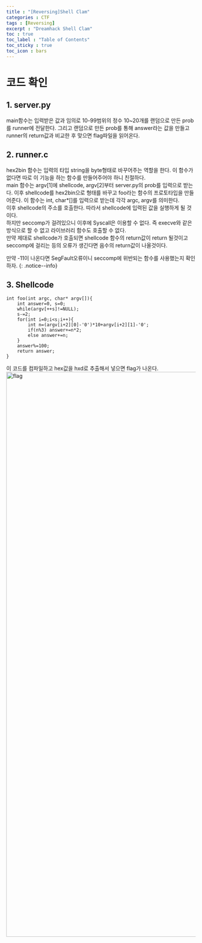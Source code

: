 ```yaml
---
title : "[Reversing]Shell Clam"
categories : CTF
tags : [Reversing]
excerpt : "Dreamhack Shell Clam"
toc : true
toc_label : "Table of Contents"
toc_sticky : true
toc_icon : bars
---
```


# 코드 확인
## 1. server.py
main함수는 입력받은 값과 임의로 10-99범위의 정수 10~20개를 랜덤으로 만든 prob를 runner에 전달한다. 그리고 랜덤으로 만든 prob를 통해 answer라는 값을 만들고 runner의 return값과 비교한 후 맞으면 flag파일을 읽어온다.   
## 2. runner.c  
hex2bin 함수는 입력의 타입 string을 byte형태로 바꾸어주는 역할을 한다. 이 함수가 없다면 따로 이 기능을 하는 함수를 만들어주어야 하니 친절하다.  
main 함수는 argv[1]에 shellcode, argv[2]부터 server.py의 prob를 입력으로 받는다. 이후 shellcode를 hex2bin으로 형태를 바꾸고 foo라는 함수의 프로토타입을 만들어준다. 이 함수는 int, char\*[]를 입력으로 받는데 각각 argc, argv를 의미한다.   
이후 shellcode의 주소를 호출한다. 따라서 shellcode에 입력된 값을 실행하게 될 것이다.   
하지만 seccomp가 걸려있으니 이후에 Syscall은 이용할 수 없다. 즉 execve와 같은 방식으로 할 수 없고 라이브러리 함수도 호출할 수 없다.  
만약 제대로 shellcode가 호출되면 shellcode 함수의 return값이 return 될것이고 seccomp에 걸리는 등의 오류가 생긴다면 음수의 return값이 나올것이다.

만약 -11이 나온다면 SegFault오류이니 seccomp에 위반되는 함수를 사용했는지 확인하자. 
{: .notice--info}
## 3. Shellcode
~~~
int foo(int argc, char* argv[]){
    int answer=0, s=0;
    while(argv[++s]!=NULL);
    s-=2;
    for(int i=0;i<s;i++){
        int n=(argv[i+2][0]-'0')*10+argv[i+2][1]-'0';
        if(n%3) answer+=n*2;
        else answer+=n;
    }
    answer%=100;
    return answer;
}
~~~
이 코드를 컴파일하고 hex값을 hxd로 추출해서 넣으면 flag가 나온다.  
<img width="1502" alt="flag" src="https://user-images.githubusercontent.com/45323902/155170852-6b7b8365-f573-4458-9766-a0d3b7962cdf.png">

